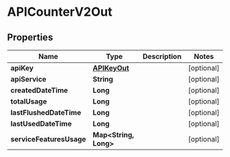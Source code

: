 
# APICounterV2Out

## Properties
Name | Type | Description | Notes
------------ | ------------- | ------------- | -------------
**apiKey** | [**APIKeyOut**](APIKeyOut.md) |  |  [optional]
**apiService** | **String** |  |  [optional]
**createdDateTime** | **Long** |  |  [optional]
**totalUsage** | **Long** |  |  [optional]
**lastFlushedDateTime** | **Long** |  |  [optional]
**lastUsedDateTime** | **Long** |  |  [optional]
**serviceFeaturesUsage** | **Map&lt;String, Long&gt;** |  |  [optional]



